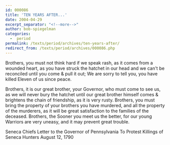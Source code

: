 ```yaml
---
id: 000086
title: 'TEN YEARS AFTER...'
date: 2004-04-29
excerpt_separator: "<!--more-->"
author: bob-spiegelman
categories:
  -  period
permalink: /texts/period/archives/ten-years-after/
redirect_from: /texts/period/archives/000086.php
---
```


Brothers, you must not think hard if we speak rash, as it comes from a wounded heart, as you have struck the hatchet in our head and we can't be reconciled until you come & pull it out; We are sorry to tell you, you have killed Eleven of us since peace.

Brothers, it is our great brother, your Governor, who must come to see us, as we will never bury the hatchet until our great brother himself comes & brightens the chain of friendship, as it is very rusty. Brothers, you must bring the property of your brothers you have murdered, and all the property of the murderers, as it will be great satisfaction to the families of the deceased. Brothers, the Sooner you meet us the better, for our young Warriors are very uneasy, and it may prevent great trouble.

Seneca Chiefs
Letter to the Governor of Pennsylvania
To Protest Killings of Seneca Hunters
August 12, 1790
